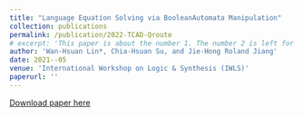 ```yaml
---
title: "Language Equation Solving via BooleanAutomata Manipulation"
collection: publications
permalink: /publication/2022-TCAD-Qroute
# excerpt: 'This paper is about the number 1. The number 2 is left for future work.'
author: 'Wan-Hsuan Lin*, Chia-Hsuan Su, and Jie-Hong Roland Jiang'
date: 2021--05
venue: 'International Workshop on Logic & Synthesis (IWLS)'
paperurl: ''
---
```

<!-- This paper is about the number 1. The number 2 is left for future work. -->

[Download paper here]()

